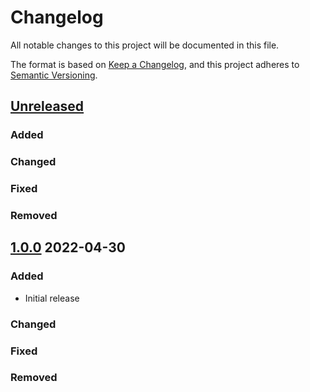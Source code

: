 # Changelog
All notable changes to this project will be documented in this file.

The format is based on [Keep a Changelog](https://keepachangelog.com/en/1.0.0/),
and this project adheres to [Semantic Versioning](https://semver.org/spec/v2.0.0.html).

## [Unreleased]
### Added

### Changed

### Fixed

### Removed

## [1.0.0] 2022-04-30
### Added
* Initial release

### Changed

### Fixed

### Removed

[Unreleased]: https://github.com/rubocop-semver/rubocop-ruby2_1/compare/.v1.0.0...HEAD
[1.0.0]: https://github.com/rubocop-semver/rubocop-ruby2_1/compare/e23c1cb798e1198c7b2dcca40a586b5ad6294348...v1.0.0
